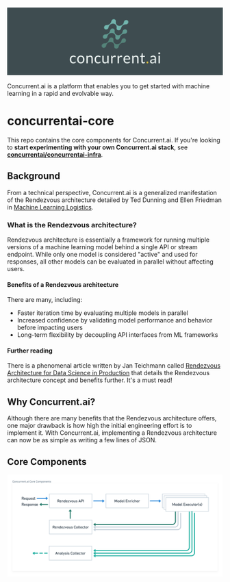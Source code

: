 ![Header](https://github.com/concurrentai/concurrentai-core/raw/master/misc/images/header.png)

Concurrent.ai is a platform that enables you to get started with machine learning in a rapid and evolvable way.

# concurrentai-core

This repo contains the core components for Concurrent.ai. If you're looking to **start experimenting with your own Concurrent.ai stack**, see **[concurrentai/concurrentai-infra](https://github.com/concurrentai/concurrentai-infra)**.

## Background

From a technical perspective, Concurrent.ai is a generalized manifestation of the Rendezvous architecture detailed by Ted Dunning and Ellen Friedman in [Machine Learning Logistics](https://www.oreilly.com/library/view/machine-learning-logistics/9781491997628/).

### What is the Rendezvous architecture?

Rendezvous architecture is essentially a framework for running multiple versions of a machine learning model behind a single API or stream endpoint. While only one model is considered "active" and used for responses, all other models can be evaluated in parallel without affecting users.

#### Benefits of a Rendezvous architecture

There are many, including:
- Faster iteration time by evaluating multiple models in parallel
- Increased confidence by validating model performance and behavior before impacting users
- Long-term flexibility by decoupling API interfaces from ML frameworks

#### Further reading

There is a phenomenal article written by Jan Teichmann called [Rendezvous Architecture for Data Science in Production](https://towardsdatascience.com/rendezvous-architecture-for-data-science-in-production-79c4d48f12b) that details the Rendezvous architecture concept and benefits further. It's a must read!

## Why Concurrent.ai?

Although there are many benefits that the Rendezvous architecture offers, one major drawback is how high the initial engineering effort is to implement it. With Concurrent.ai, implementing a Rendezvous architecture can now be as simple as writing a few lines of JSON.

## Core Components

![Core Components](https://github.com/concurrentai/concurrentai-core/raw/master/misc/diagrams/Concurrent.ai%20Core%20Components.png)

